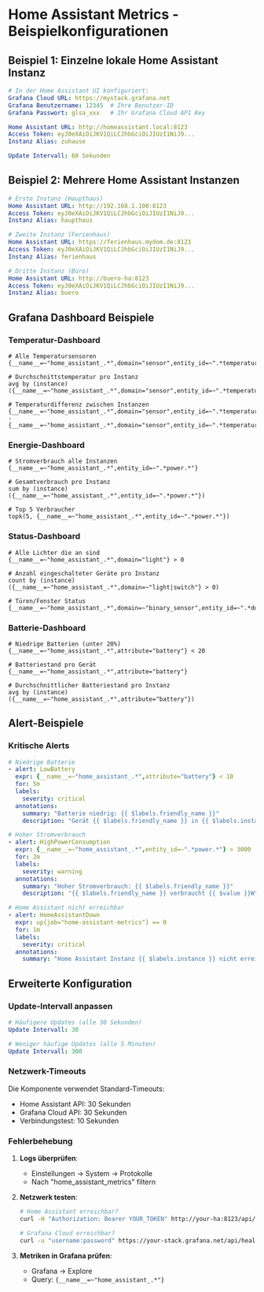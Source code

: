 # Home Assistant Metrics - Beispielkonfigurationen

## Beispiel 1: Einzelne lokale Home Assistant Instanz

```yaml
# In der Home Assistant UI konfiguriert:
Grafana Cloud URL: https://mystack.grafana.net
Grafana Benutzername: 12345  # Ihre Benutzer-ID
Grafana Passwort: glsa_xxx   # Ihr Grafana Cloud API Key

Home Assistant URL: http://homeassistant.local:8123
Access Token: eyJ0eXAiOiJKV1QiLCJhbGciOiJIUzI1NiJ9...
Instanz Alias: zuhause

Update Intervall: 60 Sekunden
```

## Beispiel 2: Mehrere Home Assistant Instanzen

```yaml
# Erste Instanz (Haupthaus)
Home Assistant URL: http://192.168.1.100:8123
Access Token: eyJ0eXAiOiJKV1QiLCJhbGciOiJIUzI1NiJ9...
Instanz Alias: haupthaus

# Zweite Instanz (Ferienhaus)
Home Assistant URL: https://ferienhaus.mydom.de:8123
Access Token: eyJ0eXAiOiJKV1QiLCJhbGciOiJIUzI1NiJ9...
Instanz Alias: ferienhaus

# Dritte Instanz (Büro)
Home Assistant URL: http://buero-ha:8123
Access Token: eyJ0eXAiOiJKV1QiLCJhbGciOiJIUzI1NiJ9...
Instanz Alias: buero
```

## Grafana Dashboard Beispiele

### Temperatur-Dashboard

```promql
# Alle Temperatursensoren
{__name__=~"home_assistant_.*",domain="sensor",entity_id=~".*temperature.*"}

# Durchschnittstemperatur pro Instanz
avg by (instance) ({__name__=~"home_assistant_.*",domain="sensor",entity_id=~".*temperature.*"})

# Temperaturdifferenz zwischen Instanzen
{__name__=~"home_assistant_.*",domain="sensor",entity_id=~".*temperature.*",instance="haupthaus"} - 
{__name__=~"home_assistant_.*",domain="sensor",entity_id=~".*temperature.*",instance="ferienhaus"}
```

### Energie-Dashboard

```promql
# Stromverbrauch alle Instanzen
{__name__=~"home_assistant_.*",entity_id=~".*power.*"}

# Gesamtverbrauch pro Instanz
sum by (instance) ({__name__=~"home_assistant_.*",entity_id=~".*power.*"})

# Top 5 Verbraucher
topk(5, {__name__=~"home_assistant_.*",entity_id=~".*power.*"})
```

### Status-Dashboard

```promql
# Alle Lichter die an sind
{__name__=~"home_assistant_.*",domain="light"} > 0

# Anzahl eingeschalteter Geräte pro Instanz
count by (instance) ({__name__=~"home_assistant_.*",domain=~"light|switch"} > 0)

# Türen/Fenster Status
{__name__=~"home_assistant_.*",domain=~"binary_sensor",entity_id=~".*door.*|.*window.*"}
```

### Batterie-Dashboard

```promql
# Niedrige Batterien (unter 20%)
{__name__=~"home_assistant_.*",attribute="battery"} < 20

# Batteriestand pro Gerät
{__name__=~"home_assistant_.*",attribute="battery"}

# Durchschnittlicher Batteriestand pro Instanz
avg by (instance) ({__name__=~"home_assistant_.*",attribute="battery"})
```

## Alert-Beispiele

### Kritische Alerts

```yaml
# Niedrige Batterie
- alert: LowBattery
  expr: {__name__=~"home_assistant_.*",attribute="battery"} < 10
  for: 5m
  labels:
    severity: critical
  annotations:
    summary: "Batterie niedrig: {{ $labels.friendly_name }}"
    description: "Gerät {{ $labels.friendly_name }} in {{ $labels.instance }} hat nur noch {{ $value }}% Batterie"

# Hoher Stromverbrauch
- alert: HighPowerConsumption
  expr: {__name__=~"home_assistant_.*",entity_id=~".*power.*"} > 3000
  for: 2m
  labels:
    severity: warning
  annotations:
    summary: "Hoher Stromverbrauch: {{ $labels.friendly_name }}"
    description: "{{ $labels.friendly_name }} verbraucht {{ $value }}W"

# Home Assistant nicht erreichbar
- alert: HomeAssistantDown
  expr: up{job="home-assistant-metrics"} == 0
  for: 1m
  labels:
    severity: critical
  annotations:
    summary: "Home Assistant Instanz {{ $labels.instance }} nicht erreichbar"
```

## Erweiterte Konfiguration

### Update-Intervall anpassen

```yaml
# Häufigere Updates (alle 30 Sekunden)
Update Intervall: 30

# Weniger häufige Updates (alle 5 Minuten)
Update Intervall: 300
```

### Netzwerk-Timeouts

Die Komponente verwendet Standard-Timeouts:
- Home Assistant API: 30 Sekunden
- Grafana Cloud API: 30 Sekunden
- Verbindungstest: 10 Sekunden

### Fehlerbehebung

1. **Logs überprüfen**:
   - Einstellungen → System → Protokolle
   - Nach "home_assistant_metrics" filtern

2. **Netzwerk testen**:
   ```bash
   # Home Assistant erreichbar?
   curl -H "Authorization: Bearer YOUR_TOKEN" http://your-ha:8123/api/

   # Grafana Cloud erreichbar?
   curl -u "username:password" https://your-stack.grafana.net/api/health
   ```

3. **Metriken in Grafana prüfen**:
   - Grafana → Explore
   - Query: `{__name__=~"home_assistant_.*"}`